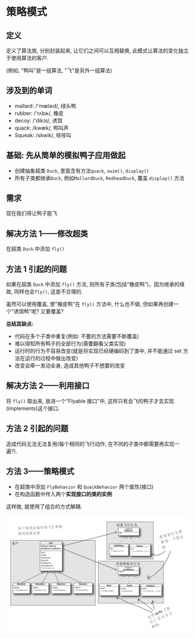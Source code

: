# 策略模式

## 定义

定义了算法族, 分别封装起来, 让它们之间可以互相替换, 此模式让算法的变化独立于使用算法的客户.

(例如, "鸭叫"是一组算法, "飞"是另外一组算法)

## 涉及到的单词

- mallard: /'mælɚd/, 绿头鸭
- rubber: /'rʌbɚ/, 橡皮
- decoy: /'dikɔɪ/, 诱饵
- quack: /kwæk/, 鸭叫声
- Squeak: /skwik/, 吱吱叫

## 基础: 先从简单的模拟鸭子应用做起

- 创建抽象超类 `Duck`, 里面含有方法`quack`, `swim()`, `display()`
- 所有子类都继承`Duck`, 例如`MallardDuck`, `RedheadDuck`, 覆盖 `display()` 方法

## 需求

现在我们得让鸭子能飞

## 解决方法 1——修改超类

在超类 `Duck` 中添加 `fly()`

## 方法 1 引起的问题

如果在超类 `Duck` 中添加 `fly()` 方法, 则所有子类(包括“橡皮鸭”)，因为继承的缘故, 同样也会`fly()`, 这是不合理的.

虽然可以使用覆盖, 使"橡皮鸭"在 `fly()` 方法中, 什么也不做, 但如果再创建一个"诱饵鸭"呢? 又要覆盖?

**总结其缺点:**

- 代码在多个子类中重复(例如: 不要的方法需要不断覆盖)
- 难以得知所有鸭子的全部行为(需要翻看父类实现)
- 运行时的行为不容易改变(就是将实现已经硬编码到了类中, 并不能通过 set 方法在运行的过程中做出改变)
- 改变会牵一发动全身, 造成其他鸭子不想要的改变

## 解决方法 2——利用接口

将 `fly()` 取出来, 放进一个"Flyable 接口"中, 这样只有会飞的鸭子才去实现(implements)这个接口.

## 方法 2 引起的问题

造成代码无法无法复用(每个相同的飞行动作, 在不同的子类中都需要再实现一遍?).

## 方法 3——策略模式

- 在超类中添加 `FlyBehavior` 和 `QuackBehavior` 两个属性(接口)
- 在构造函数中传入两个**实现接口的类的实例**

这样做, 就使用了组合的方式解耦.

![image-20210331215222874](img/image-20210331215222874.png)